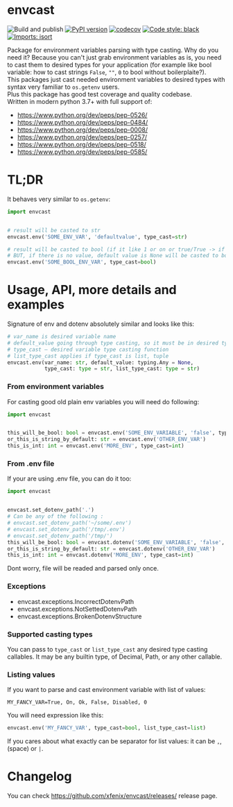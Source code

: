 # envcast
![Build and publish](https://github.com/xfenix/envcast/workflows/Build%20and%20publish/badge.svg)
[![PyPI version](https://badge.fury.io/py/envcast.svg)](https://badge.fury.io/py/envcast)
[![codecov](https://codecov.io/gh/xfenix/envcast/branch/master/graph/badge.svg)](https://codecov.io/gh/xfenix/envcast)
<a href="https://github.com/psf/black"><img alt="Code style: black" src="https://img.shields.io/badge/code%20style-black-000000.svg"></a>
[![Imports: isort](https://img.shields.io/badge/imports-isort-%231674b1?style=flat&labelColor=ef8336)](https://timothycrosley.github.io/isort/)

Package for environment variables parsing with type casting. Why do you need it? Because you can't just grab environment variables as is, you need to cast them to desired types for your application (for example like bool variable: how to cast strings `False`, `""`, `0` to bool without boilerplaite?).  
This packages just cast needed environment variables to desired types with syntax very familiar to `os.getenv` users.  
Plus this package has good test coverage and quality codebase.  
Written in modern python 3.7+ with full support of:

- https://www.python.org/dev/peps/pep-0526/
- https://www.python.org/dev/peps/pep-0484/
- https://www.python.org/dev/peps/pep-0008/
- https://www.python.org/dev/peps/pep-0257/
- https://www.python.org/dev/peps/pep-0518/
- https://www.python.org/dev/peps/pep-0585/

# TL;DR
It behaves very similar to `os.getenv`:
```python
import envcast


# result will be casted to str
envcast.env('SOME_ENV_VAR', 'defaultvalue', type_cast=str)

# result will be casted to bool (if it like 1 or on or true/True -> if will be python True)
# BUT, if there is no value, default value is None will be casted to bool, so it will be False
envcast.env('SOME_BOOL_ENV_VAR', type_cast=bool)
```

# Usage, API, more details and examples
Signature of env and dotenv absolutely similar and looks like this:
```python
# var_name is desired variable name
# default_value going through type casting, so it must be in desired type
# type_cast — desired variable type casting function
# list_type_cast applies if type_cast is list, tuple
envcast.env(var_name: str, default_value: typing.Any = None,
            type_cast: type = str, list_type_cast: type = str)
```

### From environment variables
For casting good old plain env variables you will need do following:
```python
import envcast


this_will_be_bool: bool = envcast.env('SOME_ENV_VARIABLE', 'false', type_cast=bool))
or_this_is_string_by_default: str = envcast.env('OTHER_ENV_VAR')
this_is_int: int = envcast.env('MORE_ENV', type_cast=int)
```

### From .env file
If your are using .env file, you can do it too:
```python
import envcast


envcast.set_dotenv_path('.')
# Can be any of the following :
# envcast.set_dotenv_path('~/some/.env')
# envcast.set_dotenv_path('/tmp/.env')
# envcast.set_dotenv_path('/tmp/')
this_will_be_bool: bool = envcast.dotenv('SOME_ENV_VARIABLE', 'false', type_cast=bool))
or_this_is_string_by_default: str = envcast.dotenv('OTHER_ENV_VAR')
this_is_int: int = envcast.dotenv('MORE_ENV', type_cast=int)
```
Dont worry, file will be readed and parsed only once.

### Exceptions
- envcast.exceptions.IncorrectDotenvPath
- envcast.exceptions.NotSettedDotenvPath
- envcast.exceptions.BrokenDotenvStructure

### Supported casting types
You can pass to `type_cast` or `list_type_cast` any desired type casting callables.
It may be any builtin type, of Decimal, Path, or any other callable.

### Listing values
If you want to parse and cast environment variable with list of values:
```
MY_FANCY_VAR=True, On, Ok, False, Disabled, 0
```
You will need expression like this:
```python
envcast.env('MY_FANCY_VAR', type_cast=bool, list_type_cast=list)
```
If you cares about what exactly can be separator for list values: it can be `,`, ` ` (space) or `|`.

# Changelog
You can check https://github.com/xfenix/envcast/releases/ release page.
